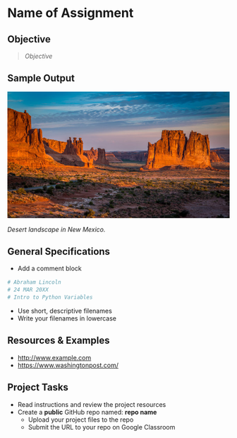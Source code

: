 
# Name of Assignment

## Objective

> *Objective*


## Sample Output

![Albuquerque, New Mexico](nm-desert1.jpg)

*Desert landscape in New Mexico.*

## General Specifications

- Add a comment block 
```python
# Abraham Lincoln
# 24 MAR 20XX
# Intro to Python Variables
```
- Use short, descriptive filenames
- Write your filenames in lowercase

## Resources & Examples

- http://www.example.com
- https://www.washingtonpost.com/

## Project Tasks

- Read instructions and review the project resources
- Create a **public** GitHub repo named: **repo name**
    - Upload your project files to the repo
    - Submit the URL to your repo on Google Classroom
